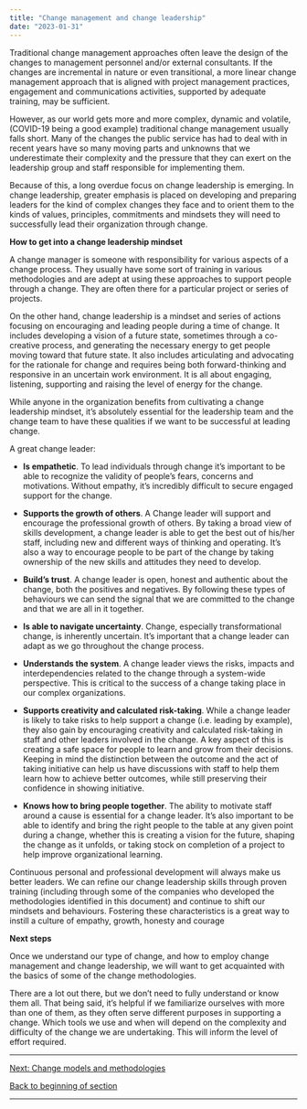 ```yaml
---
title: "Change management and change leadership"
date: "2023-01-31"
---
```


Traditional change management approaches often leave the design of the changes to management personnel and/or external consultants. If the changes are incremental in nature or even transitional, a more linear change management approach that is aligned with project management practices, engagement and communications activities, supported by adequate training, may be sufficient.

However, as our world gets more and more complex, dynamic and volatile, (COVID-19 being a good example) traditional change management usually falls short. Many of the changes the public service has had to deal with in recent years have so many moving parts and unknowns that we underestimate their complexity and the pressure that they can exert on the leadership group and staff responsible for implementing them.

Because of this, a long overdue focus on change leadership is emerging. In change leadership, greater emphasis is placed on developing and preparing leaders for the kind of complex changes they face and to orient them to the kinds of values, principles, commitments and mindsets they will need to successfully lead their organization through change.

**How to get into a change leadership mindset**

A change manager is someone with responsibility for various aspects of a change process. They usually have some sort of training in various methodologies and are adept at using these approaches to support people through a change. They are often there for a particular project or series of projects.

On the other hand, change leadership is a mindset and series of actions focusing on encouraging and leading people during a time of change. It includes developing a vision of a future state, sometimes through a co-creative process, and generating the necessary energy to get people moving toward that future state. It also includes articulating and advocating for the rationale for change and requires being both forward-thinking and responsive in an uncertain work environment. It is all about engaging, listening, supporting and raising the level of energy for the change.

While anyone in the organization benefits from cultivating a change leadership mindset, it’s absolutely essential for the leadership team and the change team to have these qualities if we want to be successful at leading change.

A great change leader:

- **Is empathetic**. To lead individuals through change it’s important to be able to recognize the validity of people’s fears, concerns and motivations. Without empathy, it’s incredibly difficult to secure engaged support for the change.

- **Supports the growth of others**. A Change leader will support and encourage the professional growth of others. By taking a broad view of skills development, a change leader is able to get the best out of his/her staff, including new and different ways of thinking and operating. It’s also a way to encourage people to be part of the change by taking ownership of the new skills and attitudes they need to develop.

- **Build’s trust**. A change leader is open, honest and authentic about the change, both the positives and negatives. By following these types of behaviours we can send the signal that we are committed to the change and that we are all in it together.

- **Is able to navigate uncertainty**. Change, especially transformational change, is inherently uncertain. It’s important that a change leader can adapt as we go throughout the change process.

- **Understands the system**. A change leader views the risks, impacts and interdependencies related to the change through a system-wide perspective. This is critical to the success of a change taking place in our complex organizations.

- **Supports creativity and calculated risk-taking**. While a change leader is likely to take risks to help support a change (i.e. leading by example), they also gain by encouraging creativity and calculated risk-taking in staff and other leaders involved in the change. A key aspect of this is creating a safe space for people to learn and grow from their decisions. Keeping in mind the distinction between the outcome and the act of taking initiative can help us have discussions with staff to help them learn how to achieve better outcomes, while still preserving their confidence in showing initiative.

- **Knows how to bring people together**. The ability to motivate staff around a cause is essential for a change leader. It’s also important to be able to identify and bring the right people to the table at any given point during a change, whether this is creating a vision for the future, shaping the change as it unfolds, or taking stock on completion of a project to help improve organizational learning.

Continuous personal and professional development will always make us better leaders. We can refine our change leadership skills through proven training (including through some of the companies who developed the methodologies identified in this document) and continue to shift our mindsets and behaviours. Fostering these characteristics is a great way to instill a culture of empathy, growth, honesty and courage

**Next steps**

Once we understand our type of change, and how to employ change management and change leadership, we will want to get acquainted with the basics of some of the change methodologies.

There are a lot out there, but we don’t need to fully understand or know them all. That being said, it’s helpful if we familiarize ourselves with more than one of them, as they often serve different purposes in supporting a change. Which tools we use and when will depend on the complexity and difficulty of the change we are undertaking. This will inform the level of effort required.

* * *

[Next: Change models and methodologies](/framework-for-leading-change/change-models-and-methodologies/)

[Back to beginning of section](/framework-for-leading-change/navigating-the-world-of-change/)

* * *
